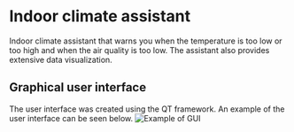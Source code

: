 # Indoor climate assistant
Indoor climate assistant that warns you when the temperature is too low or too high and when the air quality is too low. The assistant also provides extensive data visualization.

## Graphical user interface
The user interface was created using the QT framework. An example of the user interface can be seen below. 
![Example of GUI](https://i.imgur.com/ouHnDKZ.png)
